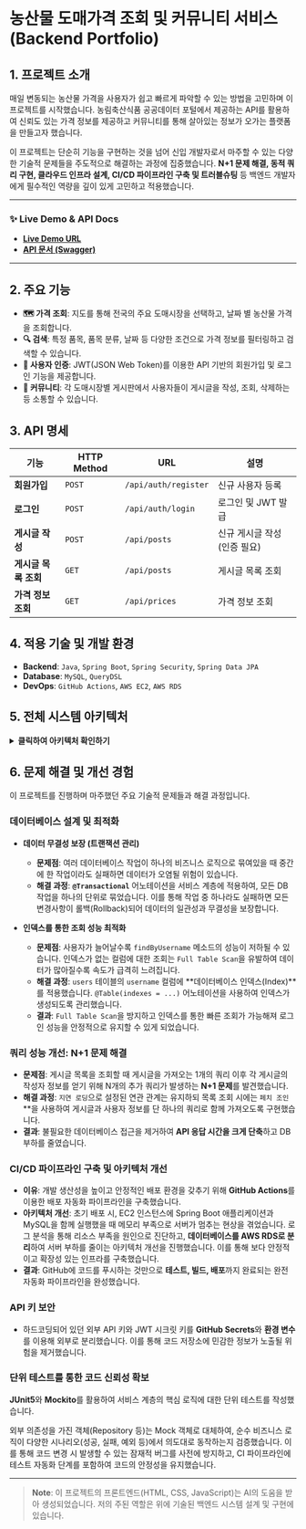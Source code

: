 
# 농산물 도매가격 조회 및 커뮤니티 서비스 (Backend Portfolio)

## 1. 프로젝트 소개

매일 변동되는 농산물 가격을 사용자가 쉽고 빠르게 파악할 수 있는 방법을 고민하며 이 프로젝트를 시작했습니다.
농림축산식품 공공데이터 포털에서 제공하는 API를 활용하여 신뢰도 있는 가격 정보를 제공하고 커뮤니티를 통해 살아있는 정보가 오가는 플랫폼을 만들고자 했습니다.

이 프로젝트는 단순히 기능을 구현하는 것을 넘어 신입 개발자로서 마주할 수 있는 다양한 기술적 문제들을 주도적으로 해결하는 과정에 집중했습니다. **N+1 문제 해결, 동적 쿼리 구현, 클라우드 인프라 설계, CI/CD 파이프라인 구축 및 트러블슈팅** 등 백엔드 개발자에게 필수적인 역량을 깊이 있게 고민하고 적용했습니다.

---

### ✨ **Live Demo & API Docs**

- **[Live Demo URL](http://15.164.234.103:8080)**
- **[API 문서 (Swagger)](http://15.164.234.103:8080/swagger-ui/index.html)**

---

## 2. 주요 기능

- **🗺️ 가격 조회**: 지도를 통해 전국의 주요 도매시장을 선택하고, 날짜 별 농산물 가격을 조회합니다.
- **🔍 검색**: 특정 품목, 품목 분류, 날짜 등 다양한 조건으로 가격 정보를 필터링하고 검색할 수 있습니다.
- **👥 사용자 인증**: JWT(JSON Web Token)를 이용한 API 기반의 회원가입 및 로그인 기능을 제공합니다.
- **📝 커뮤니티**: 각 도매시장별 게시판에서 사용자들이 게시글을 작성, 조회, 삭제하는 등 소통할 수 있습니다.

## 3. API 명세

| 기능 | HTTP Method | URL | 설명 |
| --- | --- | --- | --- |
| **회원가입** | `POST` | `/api/auth/register` | 신규 사용자 등록 |
| **로그인** | `POST` | `/api/auth/login` | 로그인 및 JWT 발급 |
| **게시글 작성** | `POST` | `/api/posts` | 신규 게시글 작성 (인증 필요) |
| **게시글 목록 조회**| `GET` | `/api/posts` | 게시글 목록 조회 |
| **가격 정보 조회** | `GET` | `/api/prices` | 가격 정보 조회 |

## 4. 적용 기술 및 개발 환경

- **Backend**: `Java`, `Spring Boot`, `Spring Security`, `Spring Data JPA`
- **Database**: `MySQL`, `QueryDSL`
- **DevOps**: `GitHub Actions`, `AWS EC2`, `AWS RDS`

## 5. 전체 시스템 아키텍처

<details>
<summary><b>클릭하여 아키텍처 확인하기</b></summary>

개발부터 배포, 서비스 운영까지의 전체 흐름을 나타내는 아키텍처 다이어그램입니다.

```mermaid
graph TD

    subgraph CICD
        A[개발자] -->|1. Git Push| B[GitHub 저장소]
        B -->|2. 트리거| C{GitHub Actions}

        subgraph 파이프라인
            C -->|3. 빌드| D[.jar 생성]
            D -->|4. 배포| E[EC2로 전송]
        end
    end

    subgraph AWS
        F[EC2] -->|DB 연결| G[RDS MySQL]
    end

    E -->|SSH| F

    subgraph 사용자
        I[사용자] -->|API 요청| F
    end

    style F fill:#FF9900,stroke:#333,stroke-width:2px
    style G fill:#0073BB,stroke:#333,stroke-width:2px
```

</details>

## 6. 문제 해결 및 개선 경험

이 프로젝트를 진행하며 마주했던 주요 기술적 문제들과 해결 과정입니다.

### **데이터베이스 설계 및 최적화**
- **데이터 무결성 보장 (트랜잭션 관리)**
    - **문제점**: 여러 데이터베이스 작업이 하나의 비즈니스 로직으로 묶여있을 때 중간에 한 작업이라도 실패하면 데이터가 오염될 위험이 있습니다.
    - **해결 과정**: **`@Transactional`** 어노테이션을 서비스 계층에 적용하여, 모든 DB 작업을 하나의 단위로 묶었습니다. 이를 통해 작업 중 하나라도 실패하면 모든 변경사항이 롤백(Rollback)되어 데이터의 일관성과 무결성을 보장합니다.

- **인덱스를 통한 조회 성능 최적화**
    - **문제점**: 사용자가 늘어날수록 `findByUsername` 메소드의 성능이 저하될 수 있습니다. 인덱스가 없는 컬럼에 대한 조회는 `Full Table Scan`을 유발하여 데이터가 많아질수록 속도가 급격히 느려집니다.
    - **해결 과정**: `users` 테이블의 `username` 컬럼에 **데이터베이스 인덱스(Index)**를 적용했습니다. `@Table(indexes = ...)` 어노테이션을 사용하여 인덱스가 생성되도록 관리했습니다.
    - **결과**: `Full Table Scan`을 방지하고 인덱스를 통한 빠른 조회가 가능해져 로그인 성능을 안정적으로 유지할 수 있게 되었습니다.

### **쿼리 성능 개선: N+1 문제 해결**
- **문제점**: 게시글 목록을 조회할 때 게시글을 가져오는 1개의 쿼리 이후 각 게시글의 작성자 정보를 얻기 위해 N개의 추가 쿼리가 발생하는 **N+1 문제**를 발견했습니다.
- **해결 과정**: `지연 로딩`으로 설정된 연관 관계는 유지하되 목록 조회 시에는 `페치 조인`**을 사용하여 게시글과 사용자 정보를 단 하나의 쿼리로 함께 가져오도록 구현했습니다.
- **결과**: 불필요한 데이터베이스 접근을 제거하여 **API 응답 시간을 크게 단축**하고 DB 부하를 줄였습니다.

### **CI/CD 파이프라인 구축 및 아키텍처 개선**
- **이유**: 개발 생산성을 높이고 안정적인 배포 환경을 갖추기 위해 **GitHub Actions**를 이용한 배포 자동화 파이프라인을 구축했습니다.
- **아키텍처 개선**: 초기 배포 시, EC2 인스턴스에 Spring Boot 애플리케이션과 MySQL을 함께 실행했을 때 메모리 부족으로 서버가 멈추는 현상을 겪었습니다. 로그 분석을 통해 리소스 부족을 원인으로 진단하고, **데이터베이스를 AWS RDS로 분리**하여 서버 부하를 줄이는 아키텍처 개선을 진행했습니다. 이를 통해 보다 안정적이고 확장성 있는 인프라를 구축했습니다.
- **결과**: GitHub에 코드를 푸시하는 것만으로 **테스트, 빌드, 배포**까지 완료되는 완전 자동화 파이프라인을 완성했습니다.

### **API 키 보안**
- 하드코딩되어 있던 외부 API 키와 JWT 시크릿 키를 **GitHub Secrets**와 **환경 변수**를 이용해 외부로 분리했습니다. 이를 통해 코드 저장소에 민감한 정보가 노출될 위험을 제거했습니다.

### **단위 테스트를 통한 코드 신뢰성 확보**

**JUnit5**와 **Mockito**를 활용하여 서비스 계층의 핵심 로직에 대한 단위 테스트를 작성했습니다.

외부 의존성을 가진 객체(Repository 등)는 Mock 객체로 대체하여, 순수 비즈니스 로직이 다양한 시나리오(성공, 실패, 예외 등)에서 의도대로 동작하는지 검증했습니다. 이를 통해 코드 변경 시 발생할 수 있는 잠재적 버그를 사전에 방지하고, CI 파이프라인에 테스트 자동화 단계를 포함하여 코드의 안정성을 유지했습니다.

---

> **Note**: 이 프로젝트의 프론트엔드(HTML, CSS, JavaScript)는 AI의 도움을 받아 생성되었습니다. 저의 주된 역할은 위에 기술된 백엔드 시스템 설계 및 구현에 있습니다.
